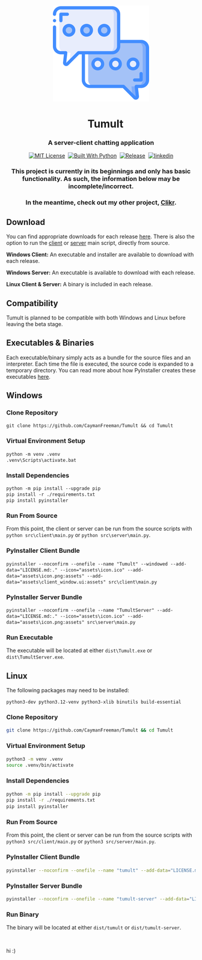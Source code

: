 <p align="center">
  <img src="assets/icon.png" width="256" height="256" alt="Tumult Logo">
</p>

<div id="toc" align="center">
  <ul style="list-style: none;">
    <summary>
      <h1 align="center">
        Tumult
      </h1>
    </summary>
  </ul>
</div>

<h3 align="center">
  A server-client chatting application
</h3>

<p align="center">
  <a href="https://github.com/CaymanFreeman/Tumult/blob/main/LICENSE.md"><img alt="MIT License" src="https://img.shields.io/github/license/CaymanFreeman/Tumult?style=flat&color=%23B20D35"></a>&nbsp;
  <a href="https://www.python.org/"><img alt="Built With Python" src="https://img.shields.io/badge/built_with-Python-brightgreen&style=flat"></a>&nbsp;
  <a href="https://github.com/CaymanFreeman/Tumult/releases"><img alt="Release" src="https://img.shields.io/github/v/release/CaymanFreeman/Tumult?include_prereleases&display_name=release&style=flat&color=%239d69c3"></a>&nbsp;
  <a href="https://www.linkedin.com/in/caymanfreeman/"><img alt="linkedin" src="https://img.shields.io/badge/linkedin-Connect_with_me-%230072b1?style=flat"></a>
</p>

<h3 align="center">This project is currently in its beginnings and only has basic functionality. As such, the information below may be incomplete/incorrect.</h3>
  
<h3 align="center">In the meantime, check out my other project, <a href="https://github.com/CaymanFreeman/Clikr">Clikr</a>.</h3>

## Download

You can find appropriate downloads for each release [here](https://github.com/CaymanFreeman/Tumult/releases). There is also the option to run the [client](https://github.com/CaymanFreeman/Tumult/blob/main/src/client/main.py) or [server](https://github.com/CaymanFreeman/Tumult/blob/main/src/server/main.py) main script, directly from source.

**Windows Client:** An executable and installer are available to download with each release.

**Windows Server:** An executable is available to download with each release.

**Linux Client & Server:** A binary is included in each release.

## Compatibility

Tumult is planned to be compatible with both Windows and Linux before leaving the beta stage.

## Executables & Binaries

Each executable/binary simply acts as a bundle for the source files and an interpreter. Each time the file is executed, the source code is expanded to a temporary directory. You can read more about how PyInstaller creates these executables [here](https://pyinstaller.org/en/stable/operating-mode.html#how-the-one-file-program-works).

## Windows

### Clone Repository
```batch
git clone https://github.com/CaymanFreeman/Tumult && cd Tumult
```

### Virtual Environment Setup
```batch
python -m venv .venv
.venv\Scripts\activate.bat
```

### Install Dependencies
```batch
python -m pip install --upgrade pip
pip install -r ./requirements.txt
pip install pyinstaller
```

### Run From Source

From this point, the client or server can be run from the source scripts with `python src\client\main.py` or `python src\server\main.py`.

### PyInstaller Client Bundle
```batch
pyinstaller --noconfirm --onefile --name "Tumult" --windowed --add-data="LICENSE.md:." --icon="assets\icon.ico" --add-data="assets\icon.png:assets" --add-data="assets\client_window.ui:assets" src\client\main.py
```

### PyInstaller Server Bundle
```batch
pyinstaller --noconfirm --onefile --name "TumultServer" --add-data="LICENSE.md:." --icon="assets\icon.ico" --add-data="assets\icon.png:assets" src\server\main.py
```

### Run Executable

The executable will be located at either `dist\Tumult.exe` or `dist\TumultServer.exe`.

## Linux

The following packages may need to be installed: 
```
python3-dev python3.12-venv python3-xlib binutils build-essential
```

### Clone Repository
```bash
git clone https://github.com/CaymanFreeman/Tumult && cd Tumult
```

### Virtual Environment Setup
```bash
python3 -m venv .venv
source .venv/bin/activate
```

### Install Dependencies
```bash
python -m pip install --upgrade pip
pip install -r ./requirements.txt
pip install pyinstaller
```

### Run From Source

From this point, the client or server can be run from the source scripts with `python3 src/client/main.py` or `python3 src/server/main.py`.

### PyInstaller Client Bundle
```bash
pyinstaller --noconfirm --onefile --name "tumult" --add-data="LICENSE.md:." --add-data="assets/client_window.ui:assets" src/client/main.py
```

### PyInstaller Server Bundle
```bash
pyinstaller --noconfirm --onefile --name "tumult-server" --add-data="LICENSE.md:." src/server/main.py
```

### Run Binary

The binary will be located at either `dist/tumult` or `dist/tumult-server`.

‎

hi :)
